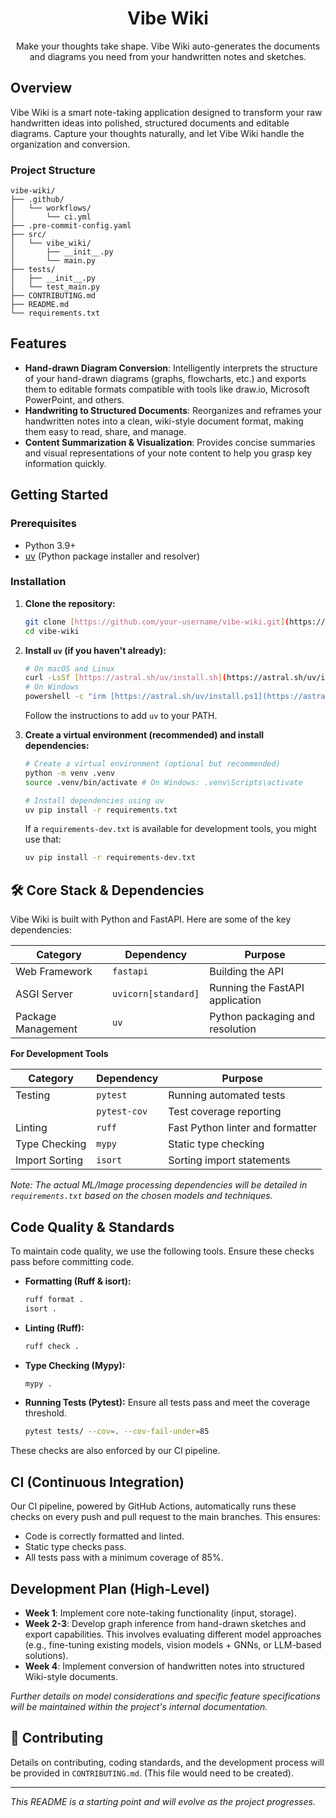 <h1 align="center">Vibe Wiki</h1>

<p align="center">Make your thoughts take shape. Vibe Wiki auto-generates the documents and diagrams you need from your handwritten notes and sketches.</p>

## Overview

Vibe Wiki is a smart note-taking application designed to transform your raw handwritten ideas into polished, structured documents and editable diagrams. Capture your thoughts naturally, and let Vibe Wiki handle the organization and conversion.

### Project Structure

```plaintext
vibe-wiki/
├── .github/
│   └── workflows/
│       └── ci.yml
├── .pre-commit-config.yaml
├── src/
│   └── vibe_wiki/
│       ├── __init__.py
│       └── main.py
├── tests/
│   ├── __init__.py
│   └── test_main.py
├── CONTRIBUTING.md
├── README.md
└── requirements.txt
```

## Features

* **Hand-drawn Diagram Conversion**: Intelligently interprets the structure of your hand-drawn diagrams (graphs, flowcharts, etc.) and exports them to editable formats compatible with tools like draw.io, Microsoft PowerPoint, and others.
* **Handwriting to Structured Documents**: Reorganizes and reframes your handwritten notes into a clean, wiki-style document format, making them easy to read, share, and manage.
* **Content Summarization & Visualization**: Provides concise summaries and visual representations of your note content to help you grasp key information quickly.

## Getting Started

### Prerequisites

* Python 3.9+
* [uv](https://github.com/astral-sh/uv) (Python package installer and resolver)

### Installation

1.  **Clone the repository:**
    ```bash
    git clone [https://github.com/your-username/vibe-wiki.git](https://github.com/your-username/vibe-wiki.git)
    cd vibe-wiki
    ```

2.  **Install `uv` (if you haven't already):**
    ```bash
    # On macOS and Linux
    curl -LsSf [https://astral.sh/uv/install.sh](https://astral.sh/uv/install.sh) | sh
    # On Windows
    powershell -c "irm [https://astral.sh/uv/install.ps1](https://astral.sh/uv/install.ps1) | iex"
    ```
    Follow the instructions to add `uv` to your PATH.

3.  **Create a virtual environment (recommended) and install dependencies:**
    ```bash
    # Create a virtual environment (optional but recommended)
    python -m venv .venv
    source .venv/bin/activate # On Windows: .venv\Scripts\activate

    # Install dependencies using uv
    uv pip install -r requirements.txt
    ```
    If a `requirements-dev.txt` is available for development tools, you might use that:
    ```bash
    uv pip install -r requirements-dev.txt
    ```

## 🛠️ Core Stack & Dependencies

Vibe Wiki is built with Python and FastAPI. Here are some of the key dependencies:

| Category          | Dependency         | Purpose                                      |
|-------------------|--------------------|----------------------------------------------|
| Web Framework     | `fastapi`          | Building the API                             |
| ASGI Server       | `uvicorn[standard]`| Running the FastAPI application              |
| Package Management| `uv`               | Python packaging and resolution              |

**For Development Tools**

| Category          | Dependency         | Purpose                                      |
|-------------------|--------------------|----------------------------------------------|
| Testing           | `pytest`           | Running automated tests                      |
|                   | `pytest-cov`       | Test coverage reporting                      |
| Linting           | `ruff`             | Fast Python linter and formatter             |
| Type Checking     | `mypy`             | Static type checking                         |
| Import Sorting    | `isort`            | Sorting import statements                    |

*Note: The actual ML/Image processing dependencies will be detailed in `requirements.txt` based on the chosen models and techniques.*

## Code Quality & Standards

To maintain code quality, we use the following tools. Ensure these checks pass before committing code.

* **Formatting (Ruff & isort):**
    ```bash
    ruff format .
    isort .
    ```

* **Linting (Ruff):**
    ```bash
    ruff check .
    ```

* **Type Checking (Mypy):**
    ```bash
    mypy .
    ```

* **Running Tests (Pytest):**
    Ensure all tests pass and meet the coverage threshold.
    ```bash
    pytest tests/ --cov=. --cov-fail-under=85
    ```

These checks are also enforced by our CI pipeline.

## CI (Continuous Integration)

Our CI pipeline, powered by GitHub Actions, automatically runs these checks on every push and pull request to the main branches. This ensures:
* Code is correctly formatted and linted.
* Static type checks pass.
* All tests pass with a minimum coverage of 85%.

## Development Plan (High-Level)

* **Week 1**: Implement core note-taking functionality (input, storage).
* **Week 2-3**: Develop graph inference from hand-drawn sketches and export capabilities. This involves evaluating different model approaches (e.g., fine-tuning existing models, vision models + GNNs, or LLM-based solutions).
* **Week 4**: Implement conversion of handwritten notes into structured Wiki-style documents.

*Further details on model considerations and specific feature specifications will be maintained within the project's internal documentation.*

## 🤝 Contributing

Details on contributing, coding standards, and the development process will be provided in `CONTRIBUTING.md`. (This file would need to be created).

---

*This README is a starting point and will evolve as the project progresses.*

